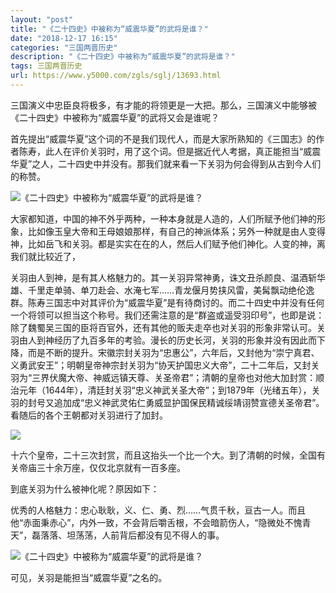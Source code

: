 ```yaml
---
layout: "post"
title: "《二十四史》中被称为“威震华夏”的武将是谁？"
date: "2018-12-17 16:15"
categories: "三国两晋历史"
description: "《二十四史》中被称为“威震华夏”的武将是谁？"
tags: 三国两晋历史
url: https://www.y5000.com/zgls/sglj/13693.html
---
```






三国演义中忠臣良将极多，有才能的将领更是一大把。那么，三国演义中能够被《二十四史》中被称为“威震华夏”的武将又会是谁呢？

首先提出“威震华夏”这个词的不是我们现代人，而是大家所熟知的《三国志》的作者陈寿，此人在评价关羽时，用了这个词。但是据近代人考据，真正能担当“威震华夏”之人，二十四史中并没有。那我们就来看一下关羽为何会得到从古到今人们的称赞。

![《二十四史》中被称为“威震华夏”的武将是谁？](/uploads/allimg/170216/6-1F216091602107.JPG)

大家都知道，中国的神不外乎两种，一种本身就是人造的，人们所赋予他们神的形象，比如像玉皇大帝和王母娘娘那样，有自己的神派体系；另外一种就是由人变得神，比如岳飞和关羽。都是实实在在的人，然后人们赋予他们神化。人变的神，离我们就比较近了，

关羽由人到神，是有其人格魅力的。其一关羽异常神勇，诛文丑杀颜良、温酒斩华雄、千里走单骑、单刀赴会、水淹七军……青龙偃月势挟风雷，美髯飘动绝伦逸群。陈寿三国志中对其评价为“威震华夏”是有待商讨的。而二十四史中并没有任何一个将领可以担当这个称号。我们还需注意的是“群盗或遥受羽印号”，也即是说：除了魏蜀吴三国的臣将百官外，还有其他的贩夫走卒也对关羽的形象非常认可。关羽由人到神经历了九百多年的考验。漫长的历史长河，关羽的形象并没有因此而下降，而是不断的提升。宋徽宗封关羽为“忠惠公”，六年后，又封他为“崇宁真君、义勇武安王”；明朝皇帝神宗封关羽为“协天护国忠义大帝”，二十二年后，又封关羽为“三界伏魔大帝、神威远镇天尊、关圣帝君”；清朝的皇帝也对他大加封赏：顺治元年（1644年），清廷封关羽“忠义神武关圣大帝”；到1879年（光绪五年），关羽的封号又追加成“忠义神武灵佑仁勇威显护国保民精诚绥靖诩赞宣德关圣帝君”。看随后的各个王朝都对关羽进行了加封。

![](https://img.y5000.com/uploads/allimg/170216/0924035592-0.jpg)

十六个皇帝，二十三次封赏，而且这抬头一个比一个大。到了清朝的时候，全国有关帝庙三十余万座，仅仅北京就有一百多座。

到底关羽为什么被神化呢？原因如下：

优秀的人格魅力：忠心耿耿，义、仁、勇、烈……气贯千秋，亘古一人。而且他“赤面秉赤心”，内外一致，不会背后嚼舌根，不会暗箭伤人，“隐微处不愧青天”，磊落落、坦荡荡，人前背后都没有见不得人的事。

![《二十四史》中被称为“威震华夏”的武将是谁？](/uploads/allimg/170216/6-1F216091635425.JPG)

可见，关羽是能担当“威震华夏”之名的。

